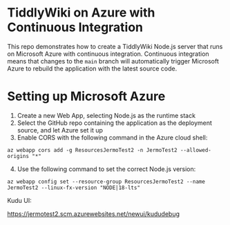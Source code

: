 # TiddlyWiki on Azure with Continuous Integration

This repo demonstrates how to create a TiddlyWiki Node.js server that runs on Microsoft Azure with continuous integration. Continuous integration means that changes to the `main` branch will automatically trigger Microsoft Azure to rebuild the application with the latest source code.

# Setting up Microsoft Azure

1. Create a new Web App, selecting Node.js as the runtime stack
2. Select the GitHub repo containing the application as the deployment source, and let Azure set it up
3. Enable CORS with the following command in the Azure cloud shell:

```
az webapp cors add -g ResourcesJermoTest2 -n JermoTest2 --allowed-origins "*"
```

4. Use the following command to set the correct Node.js version:

```
az webapp config set --resource-group ResourcesJermoTest2 --name JermoTest2 --linux-fx-version "NODE|18-lts"
```

Kudu UI:

https://jermotest2.scm.azurewebsites.net/newui/kududebug
